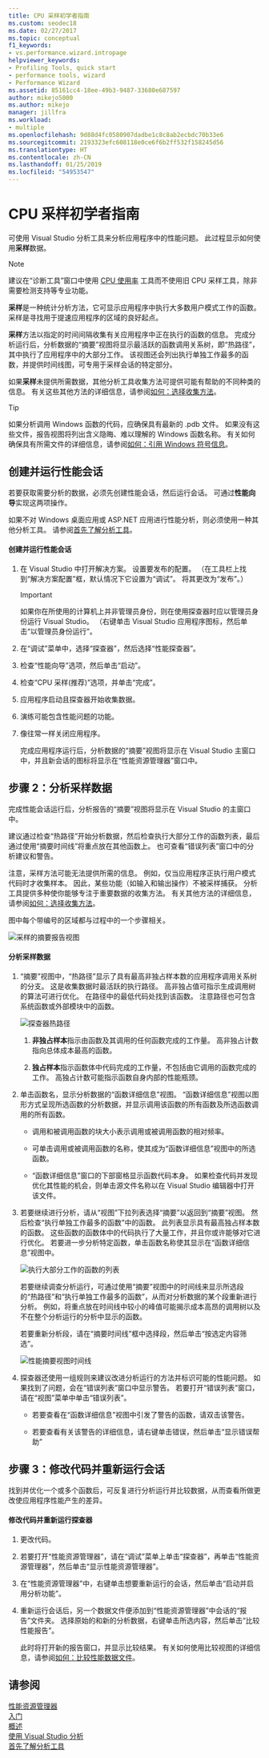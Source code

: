 ```yaml
---
title: CPU 采样初学者指南
ms.custom: seodec18
ms.date: 02/27/2017
ms.topic: conceptual
f1_keywords:
- vs.performance.wizard.intropage
helpviewer_keywords:
- Profiling Tools, quick start
- performance tools, wizard
- Performance Wizard
ms.assetid: 85161cc4-18ee-49b3-9487-33680e687597
author: mikejo5000
ms.author: mikejo
manager: jillfra
ms.workload:
- multiple
ms.openlocfilehash: 9d88d4fc0580907dadbe1c8c8ab2ecbdc70b33e6
ms.sourcegitcommit: 2193323efc608118e0ce6f6b2ff532f158245d56
ms.translationtype: HT
ms.contentlocale: zh-CN
ms.lasthandoff: 01/25/2019
ms.locfileid: "54953547"
---
```

# <a name="beginners-guide-to-cpu-sampling"></a>CPU 采样初学者指南
可使用 Visual Studio 分析工具来分析应用程序中的性能问题。 此过程显示如何使用**采样**数据。

> [!NOTE]
>  建议在“诊断工具”窗口中使用 [CPU 使用率](../profiling/beginners-guide-to-performance-profiling.md) 工具而不使用旧 CPU 采样工具，除非需要检测支持等专业功能。
  
 **采样**是一种统计分析方法，它可显示应用程序中执行大多数用户模式工作的函数。 采样是寻找用于提速应用程序的区域的良好起点。  
  
 **采样**方法以指定的时间间隔收集有关应用程序中正在执行的函数的信息。 完成分析运行后，分析数据的“摘要”视图将显示最活跃的函数调用关系树，即“热路径”，其中执行了应用程序中的大部分工作。 该视图还会列出执行单独工作最多的函数，并提供时间线图，可专用于采样会话的特定部分。  
  
 如果**采样**未提供所需数据，其他分析工具收集方法可提供可能有帮助的不同种类的信息。 有关这些其他方法的详细信息，请参阅[如何：选择收集方法](../profiling/how-to-choose-collection-methods.md)。  
  
> [!TIP]
>  如果分析调用 Windows 函数的代码，应确保具有最新的 .pdb 文件。 如果没有这些文件，报告视图将列出含义隐晦、难以理解的 Windows 函数名称。 有关如何确保具有所需文件的详细信息，请参阅[如何：引用 Windows 符号信息](../profiling/how-to-reference-windows-symbol-information.md)。  
  
## <a name="create-and-run-a-performance-session"></a>创建并运行性能会话  
 若要获取需要分析的数据，必须先创建性能会话，然后运行会话。 可通过**性能向导**实现这两项操作。  
  
 如果不对 Windows 桌面应用或 ASP.NET 应用进行性能分析，则必须使用一种其他分析工具。 请参阅[首先了解分析工具](../profiling/profiling-feature-tour.md)。  
  
#### <a name="to-create-and-run-a-performance-session"></a>创建并运行性能会话  
  
1.  在 Visual Studio 中打开解决方案。 设置要发布的配置。 （在工具栏上找到“解决方案配置”框，默认情况下它设置为“调试”。 将其更改为“发布”。）  
  
    > [!IMPORTANT]
    >  如果你在所使用的计算机上并非管理员身份，则在使用探查器时应以管理员身份运行 Visual Studio。 （右键单击 Visual Studio 应用程序图标，然后单击“以管理员身份运行”。  
  
2.  在“调试”菜单中，选择“探查器”，然后选择“性能探查器”。  
  
3.  检查“性能向导”选项，然后单击“启动”。  
  
4.  检查“CPU 采样(推荐)”选项，并单击“完成”。  
  
5.  应用程序启动且探查器开始收集数据。  
  
6.  演练可能包含性能问题的功能。  
  
7.  像往常一样关闭应用程序。  
  
     完成应用程序运行后，分析数据的“摘要”视图将显示在 Visual Studio 主窗口中，并且新会话的图标将显示在“性能资源管理器”窗口中。  
  
## <a name="step-2-analyze-sampling-data"></a>步骤 2：分析采样数据  
 完成性能会话运行后，分析报告的“摘要”视图将显示在 Visual Studio 的主窗口中。  
  
 建议通过检查“热路径”开始分析数据，然后检查执行大部分工作的函数列表，最后通过使用“摘要时间线”将重点放在其他函数上。 也可查看“错误列表”窗口中的分析建议和警告。  
  
 注意，采样方法可能无法提供所需的信息。 例如，仅当应用程序正执行用户模式代码时才收集样本。 因此，某些功能（如输入和输出操作）不被采样捕获。 分析工具提供多种使你能够专注于重要数据的收集方法。 有关其他方法的详细信息，请参阅[如何：选择收集方法](../profiling/how-to-choose-collection-methods.md)。  
  
 图中每个带编号的区域都与过程中的一个步骤相关。  
  
 ![采样的摘要报告视图](../profiling/media/summary_sampling.png "Summary_Sampling")  
  
#### <a name="to-analyze-sampling-data"></a>分析采样数据  
  
1.  “摘要”视图中，“热路径”显示了具有最高非独占样本数的应用程序调用关系树的分支。 这是收集数据时最活跃的执行路径。 高非独占值可指示生成调用树的算法可进行优化。 在路径中的最低代码处找到该函数。 注意路径也可包含系统函数或外部模块中的函数。  
  
     ![探查器热路径](../profiling/media/profiler_hotpath.png "Profiler_HotPath")  
  
    1.  **非独占样本**指示由函数及其调用的任何函数完成的工作量。 高非独占计数指向总体成本最高的函数。  
  
    2.  **独占样本**指示函数体中代码完成的工作量，不包括由它调用的函数完成的工作。 高独占计数可能指示函数自身内部的性能瓶颈。  
  
2.  单击函数名，显示分析数据的“函数详细信息”视图。 “函数详细信息”视图以图形方式呈现所选函数的分析数据，并显示调用该函数的所有函数及所选函数调用的所有函数。  
  
    -   调用和被调用函数的块大小表示调用或被调用函数的相对频率。  
  
    -   可单击调用或被调用函数的名称，使其成为“函数详细信息”视图中的所选函数。  
  
    -   “函数详细信息”窗口的下部窗格显示函数代码本身。 如果检查代码并发现优化其性能的机会，则单击源文件名称以在 Visual Studio 编辑器中打开该文件。  
  
3.  若要继续进行分析，请从“视图”下拉列表选择“摘要”以返回到“摘要”视图。 然后检查“执行单独工作最多的函数”中的函数。 此列表显示具有最高独占样本数的函数。 这些函数的函数体中的代码执行了大量工作，并且你或许能够对它进行优化。 若要进一步分析特定函数，单击函数名称使其显示在“函数详细信息”视图中。  
  
     ![执行大部分工作的函数的列表](../profiling/media/functions_mostwork.png "Functions_MostWork")  
  
     若要继续调查分析运行，可通过使用“摘要”视图中的时间线来显示所选段的“热路径”和“执行单独工作最多的函数”，从而对分析数据的某个段重新进行分析。 例如，将重点放在时间线中较小的峰值可能揭示成本高昂的调用树以及不在整个分析运行的分析中显示的函数。  
  
     若要重新分析段，请在“摘要时间线”框中选择段，然后单击“按选定内容筛选”。  
  
     ![性能摘要视图时间线](../profiling/media/performancesummary.png "PerformanceSummary")  
  
4.  探查器还使用一组规则来建议改进分析运行的方法并标识可能的性能问题。 如果找到了问题，会在“错误列表”窗口中显示警告。 若要打开“错误列表”窗口，请在“视图”菜单中单击“错误列表”。  
  
    -   若要查看在“函数详细信息”视图中引发了警告的函数，请双击该警告。  
  
    -   若要查看有关该警告的详细信息，请右键单击错误，然后单击“显示错误帮助”  
  
## <a name="step-3-revise-code-and-rerun-a-session"></a>步骤 3：修改代码并重新运行会话  
 找到并优化一个或多个函数后，可反复进行分析运行并比较数据，从而查看所做更改使应用程序性能产生的差异。  
  
#### <a name="to-revise-code-and-rerun-the-profiler"></a>修改代码并重新运行探查器  
  
1.  更改代码。  
  
2.  若要打开“性能资源管理器”，请在“调试”菜单上单击“探查器”，再单击“性能资源管理器”，然后单击“显示性能资源管理器”。  
  
3.  在“性能资源管理器”中，右键单击想要重新运行的会话，然后单击“启动并启用分析功能”。  
  
4.  重新运行会话后，另一个数据文件便添加到“性能资源管理器”中会话的“报告”文件夹。 选择原始的和新的分析数据，右键单击所选内容，然后单击“比较性能报告”。  
  
     此时将打开新的报告窗口，并显示比较结果。 有关如何使用比较视图的详细信息，请参阅[如何：比较性能数据文件](../profiling/how-to-compare-performance-data-files.md)。
  
## <a name="see-also"></a>请参阅  
 [性能资源管理器](../profiling/performance-explorer.md)   
 [入门](../profiling/getting-started-with-performance-tools.md)   
 [概述](../profiling/overviews-performance-tools.md)  
 [使用 Visual Studio 分析](../profiling/index.md)  
 [首先了解分析工具](../profiling/profiling-feature-tour.md)
